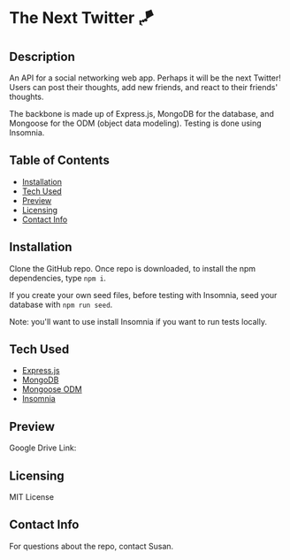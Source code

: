 # The Next Twitter 🪁

## Description
An API for a social networking web app. Perhaps it will be the next Twitter! Users can post their thoughts, add new friends, and react to their friends' thoughts. 

The backbone is made up of Express.js, MongoDB for the database, and Mongoose for the ODM (object data modeling). Testing is done using Insomnia.

## Table of Contents

- [Installation](#installation)
- [Tech Used](#tech-used)
- [Preview](#preview)
- [Licensing](#licensing)
- [Contact Info](#contact-info)

## Installation
Clone the GitHub repo. Once repo is downloaded, to install the npm dependencies, type `npm i`.

If you create your own seed files, before testing with Insomnia, seed your database with `npm run seed`.

Note: you'll want to use install Insomnia if you want to run tests locally.

## Tech Used
* [Express.js](https://www.npmjs.com/package/express)
* [MongoDB](https://www.mongodb.com/)
* [Mongoose ODM](https://www.npmjs.com/package/mongoose)
* [Insomnia](https://insomnia.rest/)


## Preview
Google Drive Link: 

## Licensing
MIT License

## Contact Info
For questions about the repo, contact Susan.